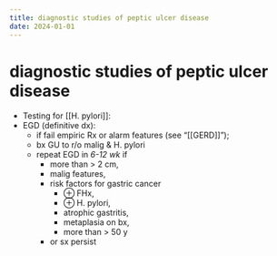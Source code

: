 ```yaml
---
title: diagnostic studies of peptic ulcer disease
date: 2024-01-01
---
```


# diagnostic studies of peptic ulcer disease

- Testing for [[H. pylori]]:
- EGD (definitive dx):
  - if fail empiric Rx or alarm features (see “[[GERD]]”);
  - bx GU to r/o malig & H. pylori
  - repeat EGD in _6-12 wk_ if
    - more than > 2 cm,
    - malig features,
    - risk factors for gastric cancer
      - ⊕ FHx,
      - ⊕ H. pylori,
      - atrophic gastritis,
      - metaplasia on bx,
      - more than > 50 y
    - or sx persist
